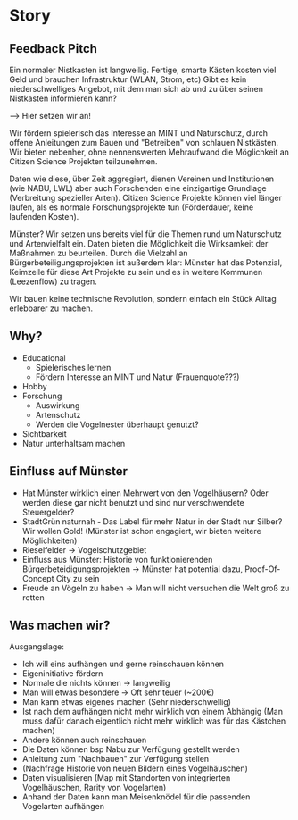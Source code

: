 # Story

## Feedback Pitch

Ein normaler Nistkasten ist langweilig.
Fertige, smarte Kästen kosten viel Geld und brauchen Infrastruktur (WLAN, Strom, etc)
Gibt es kein niederschwelliges Angebot, mit dem man sich ab und zu über seinen Nistkasten informieren kann?

--> Hier setzen wir an!

Wir fördern spielerisch das Interesse an MINT und Naturschutz, durch offene Anleitungen zum Bauen und "Betreiben" von schlauen Nistkästen.
Wir bieten nebenher, ohne nennenswerten Mehraufwand die Möglichkeit an Citizen Science Projekten teilzunehmen.

Daten wie diese, über Zeit aggregiert, dienen Vereinen und Institutionen (wie NABU, LWL) aber auch Forschenden eine einzigartige Grundlage (Verbreitung spezieller Arten).
Citizen Science Projekte können viel länger laufen, als es normale Forschungsprojekte tun (Förderdauer, keine laufenden Kosten).

Münster?
Wir setzen uns bereits viel für die Themen rund um Naturschutz und Artenvielfalt ein.
Daten bieten die Möglichkeit die Wirksamkeit der Maßnahmen zu beurteilen.
Durch die Vielzahl an Bürgerbeteiligungsprojekten ist außerdem klar:
Münster hat das Potenzial, Keimzelle für diese Art Projekte zu sein und es in weitere Kommunen (Leezenflow) zu tragen.

Wir bauen keine technische Revolution, sondern einfach ein Stück Alltag erlebbarer zu machen.

## Why?

- Educational
  - Spielerisches lernen
  - Fördern Interesse an MINT und Natur (Frauenquote???)
- Hobby
- Forschung
  - Auswirkung
  - Artenschutz
  - Werden die Vogelnester überhaupt genutzt?
- Sichtbarkeit
- Natur unterhaltsam machen

## Einfluss auf Münster

- Hat Münster wirklich einen Mehrwert von den Vogelhäusern? Oder werden diese gar nicht benutzt und sind nur verschwendete Steuergelder?
- StadtGrün naturnah - Das Label für mehr Natur in der Stadt nur Silber? Wir wollen Gold! (Münster ist schon engagiert, wir bieten weitere Möglichkeiten)
- Rieselfelder -> Vogelschutzgebiet
- Einfluss aus Münster: Historie von funktionierenden Bürgerbeteidigungsprojekten -> Münster hat potential dazu, Proof-Of-Concept City zu sein
- Freude an Vögeln zu haben -> Man will nicht versuchen die Welt groß zu retten

## Was machen wir?

Ausgangslage:

- Ich will eins aufhängen und gerne reinschauen können
- Eigeninitiative fördern
- Normale die nichts können -> langweilig
- Man will etwas besondere -> Oft sehr teuer (~200€)
- Man kann etwas eigenes machen (Sehr niederschwellig)
- Ist nach dem aufhängen nicht mehr wirklich von einem Abhängig (Man muss dafür danach eigentlich nicht mehr wirklich was für das Kästchen machen)
- Andere können auch reinschauen
- Die Daten können bsp Nabu zur Verfügung gestellt werden
- Anleitung zum "Nachbauen" zur Verfügung stellen
- (Nachfrage Historie von neuen Bildern eines Vogelhäuschen)
- Daten visualisieren (Map mit Standorten von integrierten Vogelhäuschen, Rarity von Vogelarten)
- Anhand der Daten kann man Meisenknödel für die passenden Vogelarten aufhängen
